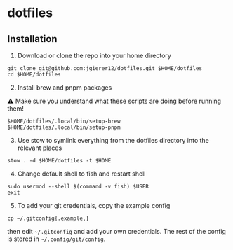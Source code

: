 # dotfiles

## Installation

1. Download or clone the repo into your home directory

```
git clone git@github.com:jgierer12/dotfiles.git $HOME/dotfiles
cd $HOME/dotfiles
```

2. Install brew and pnpm packages

⚠️  Make sure you understand what these scripts are doing before running them!

```
$HOME/dotfiles/.local/bin/setup-brew
$HOME/dotfiles/.local/bin/setup-pnpm
```

3. Use stow to symlink everything from the dotfiles directory into the relevant places

```
stow . -d $HOME/dotfiles -t $HOME
```

4. Change default shell to fish and restart shell

```
sudo usermod --shell $(command -v fish) $USER
exit
```

5. To add your git credentials, copy the example config

```
cp ~/.gitconfig{.example,}
```

then edit `~/.gitconfig` and add your own credentials.
The rest of the config is stored in `~/.config/git/config`.


